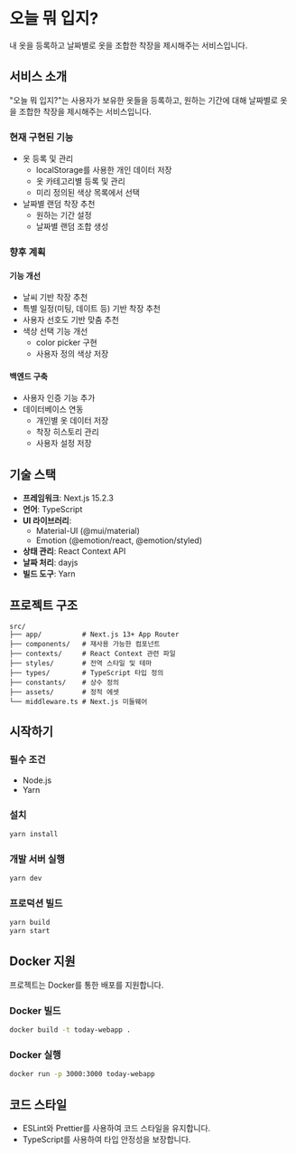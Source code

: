 # 오늘 뭐 입지?

내 옷을 등록하고 날짜별로 옷을 조합한 착장을 제시해주는 서비스입니다.

## 서비스 소개

"오늘 뭐 입지?"는 사용자가 보유한 옷들을 등록하고, 원하는 기간에 대해 날짜별로 옷을 조합한 착장을 제시해주는 서비스입니다.

### 현재 구현된 기능

- 옷 등록 및 관리
  - localStorage를 사용한 개인 데이터 저장
  - 옷 카테고리별 등록 및 관리
  - 미리 정의된 색상 목록에서 선택
- 날짜별 랜덤 착장 추천
  - 원하는 기간 설정
  - 날짜별 랜덤 조합 생성

### 향후 계획

#### 기능 개선
- 날씨 기반 착장 추천
- 특별 일정(미팅, 데이트 등) 기반 착장 추천
- 사용자 선호도 기반 맞춤 추천
- 색상 선택 기능 개선
  - color picker 구현
  - 사용자 정의 색상 저장

#### 백엔드 구축
- 사용자 인증 기능 추가
- 데이터베이스 연동
  - 개인별 옷 데이터 저장
  - 착장 히스토리 관리
  - 사용자 설정 저장

## 기술 스택

- **프레임워크**: Next.js 15.2.3
- **언어**: TypeScript
- **UI 라이브러리**: 
  - Material-UI (@mui/material)
  - Emotion (@emotion/react, @emotion/styled)
- **상태 관리**: React Context API
- **날짜 처리**: dayjs
- **빌드 도구**: Yarn

## 프로젝트 구조

```
src/
├── app/          # Next.js 13+ App Router
├── components/   # 재사용 가능한 컴포넌트
├── contexts/     # React Context 관련 파일
├── styles/       # 전역 스타일 및 테마
├── types/        # TypeScript 타입 정의
├── constants/    # 상수 정의
├── assets/       # 정적 에셋
└── middleware.ts # Next.js 미들웨어
```

## 시작하기

### 필수 조건

- Node.js
- Yarn

### 설치

```bash
yarn install
```

### 개발 서버 실행

```bash
yarn dev
```

### 프로덕션 빌드

```bash
yarn build
yarn start
```

## Docker 지원

프로젝트는 Docker를 통한 배포를 지원합니다.

### Docker 빌드

```bash
docker build -t today-webapp .
```

### Docker 실행

```bash
docker run -p 3000:3000 today-webapp
```

## 코드 스타일

- ESLint와 Prettier를 사용하여 코드 스타일을 유지합니다.
- TypeScript를 사용하여 타입 안정성을 보장합니다.
